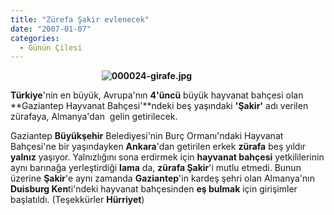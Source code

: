 ```yaml
---
title: "Zürefa Şakir evlenecek"
date: "2007-01-07"
categories: 
  - Günün Çilesi
---
```


                                     **![000024-girafe.jpg](/uploads/2007/01/000024-girafe.jpg)**

**Türkiye**'nin en büyük, Avrupa'nın **4'üncü** büyük hayvanat bahçesi olan **Gaziantep Hayvanat Bahçesi'**ndeki beş yaşındaki **'Şakir'** adı verilen zürafaya, Almanya'dan  gelin getirilecek.

Gaziantep **Büyükşehir** Belediyesi'nin Burç Ormanı'ndaki Hayvanat Bahçesi'ne bir yaşındayken **Ankara**'dan getirilen erkek **zürafa** beş yıldır **yalnız** yaşıyor. Yalnızlığını sona erdirmek için **hayvanat bahçesi** yetkililerinin aynı barınağa yerleştirdiği **lama** da, **zürafa Şakir**'i mutlu etmedi. Bunun üzerine **Şakir**'e aynı zamanda **Gaziantep**'in kardeş şehri olan Almanya'nın **Duisburg Ken**ti'ndeki hayvanat bahçesinden **eş bulmak** için girişimler başlatıldı. (Teşekkürler **Hürriyet**)
